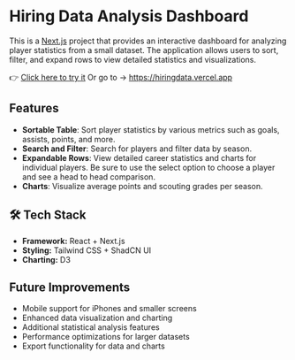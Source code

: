 # Hiring Data Analysis Dashboard

This is a [Next.js](https://nextjs.org) project that provides an interactive dashboard for analyzing player statistics from a small dataset. The application allows users to sort, filter, and expand rows to view detailed statistics and visualizations.

👉 [Click here to try it](https://hiringdata.vercel.app/)
Or go to -> https://hiringdata.vercel.app


## Features

- **Sortable Table**: Sort player statistics by various metrics such as goals, assists, points, and more.
- **Search and Filter**: Search for players and filter data by season.
- **Expandable Rows**: View detailed career statistics and charts for individual players. Be sure to use the select option to choose a player and see a head to head comparison.
- **Charts**: Visualize average points and scouting grades per season.

## 🛠️ Tech Stack

- **Framework:** React + Next.js
- **Styling:** Tailwind CSS + ShadCN UI
- **Charting:** D3

## Future Improvements

- Mobile support for iPhones and smaller screens
- Enhanced data visualization and charting
- Additional statistical analysis features
- Performance optimizations for larger datasets
- Export functionality for data and charts
